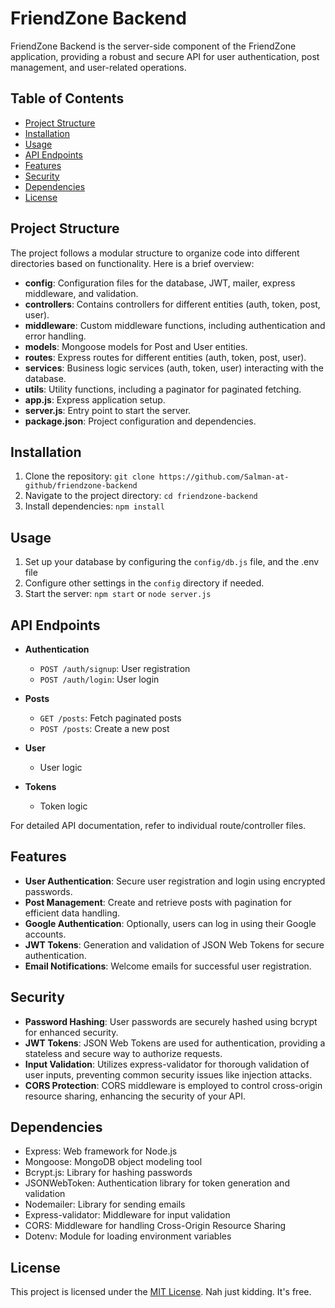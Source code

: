 # FriendZone Backend

FriendZone Backend is the server-side component of the FriendZone application, providing a robust and secure API for user authentication, post management, and user-related operations.

## Table of Contents
- [Project Structure](#project-structure)
- [Installation](#installation)
- [Usage](#usage)
- [API Endpoints](#api-endpoints)
- [Features](#features)
- [Security](#security)
- [Dependencies](#dependencies)
- [License](#license)

## Project Structure
The project follows a modular structure to organize code into different directories based on functionality. Here is a brief overview:

- **config**: Configuration files for the database, JWT, mailer, express middleware, and validation.
- **controllers**: Contains controllers for different entities (auth, token, post, user).
- **middleware**: Custom middleware functions, including authentication and error handling.
- **models**: Mongoose models for Post and User entities.
- **routes**: Express routes for different entities (auth, token, post, user).
- **services**: Business logic services (auth, token, user) interacting with the database.
- **utils**: Utility functions, including a paginator for paginated fetching.
- **app.js**: Express application setup.
- **server.js**: Entry point to start the server.
- **package.json**: Project configuration and dependencies.

## Installation
1. Clone the repository: `git clone https://github.com/Salman-at-github/friendzone-backend`
2. Navigate to the project directory: `cd friendzone-backend`
3. Install dependencies: `npm install`

## Usage
1. Set up your database by configuring the `config/db.js` file, and the .env file
2. Configure other settings in the `config` directory if needed.
3. Start the server: `npm start` or `node server.js`

## API Endpoints
- **Authentication**
  - `POST /auth/signup`: User registration
  - `POST /auth/login`: User login

- **Posts**
  - `GET /posts`: Fetch paginated posts
  - `POST /posts`: Create a new post

- **User**
  - User logic

- **Tokens**
  - Token logic

For detailed API documentation, refer to individual route/controller files.

## Features
- **User Authentication**: Secure user registration and login using encrypted passwords.
- **Post Management**: Create and retrieve posts with pagination for efficient data handling.
- **Google Authentication**: Optionally, users can log in using their Google accounts.
- **JWT Tokens**: Generation and validation of JSON Web Tokens for secure authentication.
- **Email Notifications**: Welcome emails for successful user registration.

## Security
- **Password Hashing**: User passwords are securely hashed using bcrypt for enhanced security.
- **JWT Tokens**: JSON Web Tokens are used for authentication, providing a stateless and secure way to authorize requests.
- **Input Validation**: Utilizes express-validator for thorough validation of user inputs, preventing common security issues like injection attacks.
- **CORS Protection**: CORS middleware is employed to control cross-origin resource sharing, enhancing the security of your API.

## Dependencies
- Express: Web framework for Node.js
- Mongoose: MongoDB object modeling tool
- Bcrypt.js: Library for hashing passwords
- JSONWebToken: Authentication library for token generation and validation
- Nodemailer: Library for sending emails
- Express-validator: Middleware for input validation
- CORS: Middleware for handling Cross-Origin Resource Sharing
- Dotenv: Module for loading environment variables

## License
This project is licensed under the [MIT License](LICENSE). Nah just kidding. It's free.
